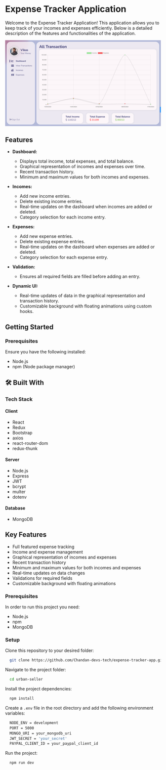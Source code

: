 # Expense Tracker Application

Welcome to the Expense Tracker Application! This application allows you to keep track of your incomes and expenses efficiently. Below is a detailed description of the features and functionalities of the application.

![Expense Tracker](./assets/expense_tracker_app.png)

## Features

- **Dashboard:** 
  - Displays total income, total expenses, and total balance.
  - Graphical representation of incomes and expenses over time.
  - Recent transaction history.
  - Minimum and maximum values for both incomes and expenses.

- **Incomes:**
  - Add new income entries.
  - Delete existing income entries.
  - Real-time updates on the dashboard when incomes are added or deleted.
  - Category selection for each income entry.

- **Expenses:**
  - Add new expense entries.
  - Delete existing expense entries.
  - Real-time updates on the dashboard when expenses are added or deleted.
  - Category selection for each expense entry.

- **Validation:**
  - Ensures all required fields are filled before adding an entry.

- **Dynamic UI:**
  - Real-time updates of data in the graphical representation and transaction history.
  - Customizable background with floating animations using custom hooks.

## Getting Started

### Prerequisites

Ensure you have the following installed:
- Node.js
- npm (Node package manager)

## 🛠 Built With

### Tech Stack

#### Client
- React
- Redux
- Bootstrap
- axios
- react-router-dom
- redux-thunk

#### Server
- Node.js
- Express
- JWT
- bcrypt
- multer
- dotenv

#### Database
- MongoDB

## Key Features
- Full featured expense tracking
- Income and expense management
- Graphical representation of incomes and expenses
- Recent transaction history
- Minimum and maximum values for both incomes and expenses
- Real-time updates on data changes
- Validations for required fields
- Customizable background with floating animations

### Prerequisites

In order to run this project you need:
- Node.js
- npm
- MongoDB

### Setup

Clone this repository to your desired folder:
  
  ```sh
    git clone https://github.com/Chandan-devs-tech/expense-tracker-app.git
  ```

Navigate to the project folder:
  
  ```sh
    cd urban-seller
  ```

Install the project dependencies:
  
  ```sh
    npm install
  ```

Create a `.env` file in the root directory and add the following environment variables:
  
  ```sh
    NODE_ENV = development
    PORT = 5000
    MONGO_URI = your_mongodb_uri
    JWT_SECRET = 'your_secret'
    PAYPAL_CLIENT_ID = your_paypal_client_id
  ```

Run the project:
  
  ```sh
    npm run dev
  ```